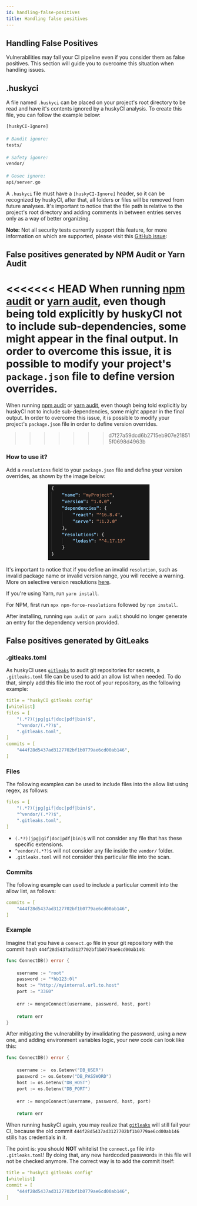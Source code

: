 ```yaml
---
id: handling-false-positives
title: Handling false positives
---
```


## Handling False Positives

Vulnerabilities may fail your CI pipeline even if you consider them as false positives. This section will guide you to overcome this situation when handling issues.

## .huskyci

A file named `.huskyci` can be placed on your project's root directory to be read and have it's contents ignored by a huskyCI analysis. To create this file, you can follow the example below:

```sh
[huskyCI-Ignore]

# Bandit ignore:
tests/

# Safety igonre:
vendor/

# Gosec ignore:
api/server.go
```

A `.huskyci` file must have a `[huskyCI-Ignore]` header, so it can be recognized by huskyCI, after that, all folders or files will be removed from future analyses. It's important to notice that the file path is relative to the project's root directory and adding comments in between entries serves only as a way of better organizing.

**Note:** Not all security tests currently support this feature, for more information on which are supported, please visit this [GitHub issue](https://github.com/globocom/huskyCI/issues/461):

## False positives generated by NPM Audit or Yarn Audit

<<<<<<< HEAD
When running [npm audit](https://docs.npmjs.com/cli/audit) or [yarn audit](https://classic.yarnpkg.com/en/docs/cli/audit/), even though being told explicitly by huskyCI not to include sub-dependencies, some might appear in the final output. In order to overcome this issue, it is possible to modify your project's `package.json` file to define version overrides.
=======
When running [npm audit](https://docs.npmjs.com/clit/audit) or [yarn audit](https://classic.yarnpkg.com/en/docs/cli/audit/), even though being told explicitly by huskyCI not to include sub-dependencies, some might appear in the final output. In order to overcome this issue, it is possible to modify your project's `package.json` file in order to define version overrides.
>>>>>>> d7f27a59dcd6b2715eb907e218515f0698d4963b

### How to use it?

Add a `resolutions` field to your `package.json` file and define your version overrides, as shown by the image below:

<p align="center">
<img src="/img/package_lock_resolutions.png"/>
</p>

It's important to notice that if you define an invalid `resolution`, such as invalid package name or invalid version range, you will receive a warning. More on selective version resolutions [here](https://classic.yarnpkg.com/en/docs/selective-version-resolutions/).

If you're using Yarn, run `yarn install`.

For NPM, first run `npx npm-force-resolutions` followed by `npm install`.

After installing, running `npm audit` or `yarn audit` should no longer generate an entry for the dependency version provided.

## False positives generated by GitLeaks

### .gitleaks.toml

As huskyCI uses [`gitleaks`](https://github.com/zricethezav/gitleaks) to audit git repositories for secrets, a `.gitleaks.toml` file can be used to add an allow list when needed. To do that, simply add this file into the root of your repository, as the following example:

```yml
title = "huskyCI gitleaks config"
[whitelist]
files = [
    "(.*?)(jpg|gif|doc|pdf|bin)$",
    "^vendor/(.*?)$",
    ".gitleaks.toml",
]
commits = [
    "444f28d5437ad3127702bf1b0779ae6cd00ab146",
]
```

### Files

The following examples can be used to include files into the allow list using regex, as follows:

```yml
files = [
    "(.*?)(jpg|gif|doc|pdf|bin)$",
    "^vendor/(.*?)$",
    ".gitleaks.toml",
]
```

* `(.*?)(jpg|gif|doc|pdf|bin)$` will not consider any file that has these specific extensions.
* `^vendor/(.*?)$` will not consider any file inside the `vendor/` folder.
* `.gitleaks.toml` will not consider this particular file into the scan.

### Commits

The following example can used to include a particular commit into the allow list, as follows:

```yml
commits = [
    "444f28d5437ad3127702bf1b0779ae6cd00ab146",
]
```  


### Example

Imagine that you have a `connect.go` file in your git repository with the commit hash `444f28d5437ad3127702bf1b0779ae6cd00ab146`:

```go
func ConnectDB() error {

    username := "root"
    password := "*hb123:0l"
    host := "http://myinternal.url.to.host"
    port := "3360"

    err := mongoConnect(username, password, host, port)

    return err
}
```

After mitigating the vulnerability by invalidating the password, using a new one, and adding environment variables logic, your new code can look like this:

```go
func ConnectDB() error {

    username :=  os.Getenv("DB_USER")
    password := os.Getenv("DB_PASSWORD")
    host := os.Getenv("DB_HOST")
    port := os.Getenv("DB_PORT")

    err := mongoConnect(username, password, host, port)

    return err
```

When running huskyCI again, you may realize that [`gitleaks`](https://github.com/zricethezav/gitleaks) will still fail your CI, because the old commit `444f28d5437ad3127702bf1b0779ae6cd00ab146` stills has credentials in it. 

The point is: you should **NOT** whitelist the `connect.go` file into  `.gitleaks.toml`! By doing that, any new hardcoded passwords in this file will not be checked anymore. The correct way is to add the commit itself:

```yml
title = "huskyCI gitleaks config"
[whitelist]
commit = [
    "444f28d5437ad3127702bf1b0779ae6cd00ab146",
]
```